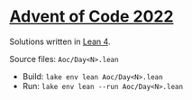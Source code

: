 [Advent of Code 2022](https://adventofcode.com/2022)
====================================================

Solutions written in [Lean 4](https://github.com/leanprover/lean4).

Source files: `Aoc/Day<N>.lean`

- Build: `lake env lean Aoc/Day<N>.lean`
- Run: `lake env lean --run Aoc/Day<N>.lean`
